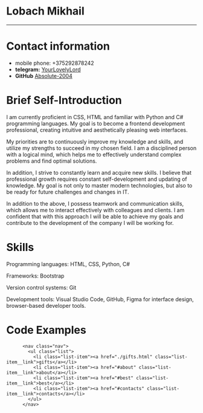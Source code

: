 # Lobach Mikhail

---

# Contact information
- mobile phone: +375292878242
- **telegram:** [YourLovelyLord](https://t.me/YourLovelyLord) 
- **GitHub** [Absolute-2004](https://github.com/ABSOLUTE-2004)


# Brief Self-Introduction
I am currently proficient in CSS, HTML and familiar with Python and C# programming languages. My goal is to become a frontend development professional, creating intuitive and aesthetically pleasing web interfaces.

My priorities are to continuously improve my knowledge and skills, and utilize my strengths to succeed in my chosen field. I am a disciplined person with a logical mind, which helps me to effectively understand complex problems and find optimal solutions.

In addition, I strive to constantly learn and acquire new skills. I believe that professional growth requires constant self-development and updating of knowledge. My goal is not only to master modern technologies, but also to be ready for future challenges and changes in IT.

In addition to the above, I possess teamwork and communication skills, which allows me to interact effectively with colleagues and clients. I am confident that with this approach I will be able to achieve my goals and contribute to the development of the company I will be working for.

# Skills
Programming languages: HTML, CSS, Python, C#

Frameworks: Bootstrap

Version control systems: Git

Development tools: Visual Studio Code, GitHub, Figma for interface design, browser-based developer tools.

# Code Examples
```
      <nav class="nav">
        <ul class="list">
          <li class="list-item"><a href="./gifts.html" class="list-item__link">gifts</a></li>
          <li class="list-item"><a href="#about" class="list-item__link">about</a></li>
          <li class="list-item"><a href="#best" class="list-item__link">best</a></li>
          <li class="list-item"><a href="#contacts" class="list-item__link">contacts</a></li>
        </ul>
      </nav>
```

